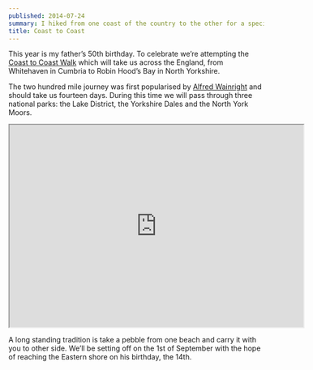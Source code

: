 ```yaml
---
published: 2014-07-24
summary: I hiked from one coast of the country to the other for a special occasion.
title: Coast to Coast
---
```


This year is my father’s 50th birthday. To celebrate we’re attempting the [Coast to Coast Walk](http://en.wikipedia.org/wiki/Coast_to_Coast_Walk) which will take us across the England, from Whitehaven in Cumbria to Robin Hood’s Bay in North Yorkshire.

The two hundred mile journey was first popularised by [Alfred Wainright](http://en.wikipedia.org/wiki/Coast_to_Coast_Walk) and should take us fourteen days. During this time we will pass through three national parks: the Lake District, the Yorkshire Dales and the North York Moors.

<iframe src="https://mapsengine.google.com/map/u/0/embed?mid=ze5s-bGnXjeE.khXq1GXWBDDI" width="580" height="400"></iframe>

A long standing tradition is take a pebble from one beach and carry it with you to other side. We’ll be setting off on the 1st of September with the hope of reaching the Eastern shore on his birthday, the 14th.
